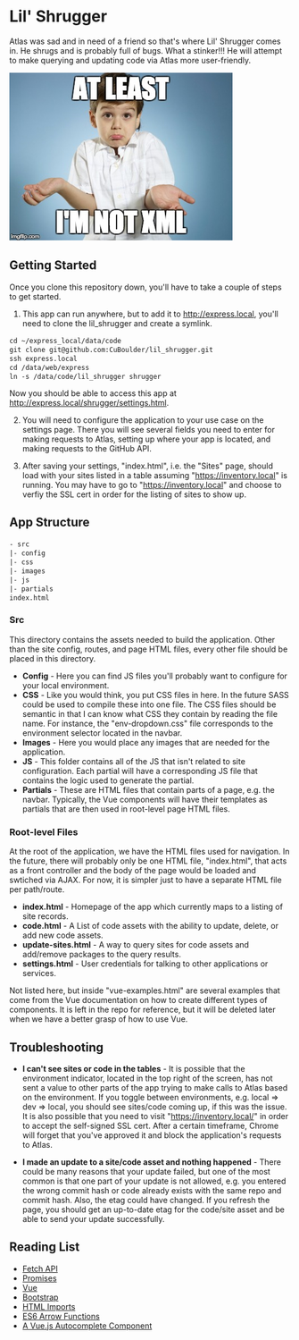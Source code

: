 # Lil' Shrugger

Atlas was sad and in need of a friend so that's where Lil' Shrugger comes in. He shrugs and is probably full of bugs. What a stinker!!! He will attempt to make querying and updating code via Atlas more user-friendly. 


![Lil' Shrugger Logo](/src/images/lil_shrugger.jpg?raw=true "Lil' Shrugger")

## Getting Started

Once you clone this repository down, you'll have to take a couple of steps to get started.

1. This app can run anywhere, but to add it to http://express.local, you'll need to clone the lil_shrugger and create a symlink.

```
cd ~/express_local/data/code
git clone git@github.com:CuBoulder/lil_shrugger.git
ssh express.local
cd /data/web/express
ln -s /data/code/lil_shrugger shrugger
```

Now you should be able to access this app at http://express.local/shrugger/settings.html. 

2. You will need to configure the application to your use case on the settings page. There you will see several fields you need to enter for making requests to Atlas, setting up where your app is located, and making requests to the GitHub API.  

3. After saving your settings, "index.html", i.e. the "Sites" page, should load with your sites listed in a table assuming "https://inventory.local" is running. You may have to go to "https://inventory.local" and choose to verfiy the SSL cert in order for the listing of sites to show up. 

## App Structure 
```
- src
|- config
|- css
|- images
|- js
|- partials
index.html
```
### Src

This directory contains the assets needed to build the application. Other than the site config, routes, and page HTML files, every other file should be placed in this directory. 

- **Config** - Here you can find JS files you'll probably want to configure for your local environment. 
- **CSS** - Like you would think, you put CSS files in here. In the future SASS could be used to compile these into one file.
The CSS files should be semantic in that I can know what CSS they contain by reading the file name. For instance, the "env-dropdown.css" file corresponds to the environment selector located in the navbar. 
- **Images** - Here you would place any images that are needed for the application. 
- **JS** - This folder contains all of the JS that isn't related to site configuration. Each partial will have a corresponding JS file that contains the logic used to generate the partial. 
- **Partials** - These are HTML files that contain parts of a page, e.g. the navbar. Typically, the Vue components will have their templates as partials that are then used in root-level page HTML files. 

### Root-level Files

At the root of the application, we have the HTML files used for navigation. In the future, there will probably only be one HTML file, "index.html", that acts as a front controller and the body of the page would be loaded and swtiched via AJAX. For now, it is simpler just to have a separate HTML file per path/route. 

- **index.html** - Homepage of the app which currently maps to a listing of site records.
- **code.html** - A List of code assets with the ability to update, delete, or add new code assets. 
- **update-sites.html** - A way to query sites for code assets and add/remove packages to the query results. 
- **settings.html** - User credentials for talking to other applications or services. 

Not listed here, but inside "vue-examples.html" are several examples that come from the Vue documentation on how to create different types of components. It is left in the repo for reference, but it will be deleted later when we have a better grasp of how to use Vue. 

## Troubleshooting

- **I can't see sites or code in the tables** - It is possible that the environment indicator, located in the top right of the screen, has not sent a value to other parts of the app trying to make calls to Atlas based on the environment. If you toggle between environments, e.g. local => dev => local, you should see sites/code coming up, if this was the issue. It is also possible that you need to visit "https://inventory.local/" in order to accept the self-signed SSL cert. After a certain timeframe, Chrome will forget that you've approved it and block the application's requests to Atlas. 

- **I made an update to a site/code asset and nothing happened** - There could be many reasons that your update failed, but one of the most common is that one part of your update is not allowed, e.g. you entered the wrong commit hash or code already exists with the same repo and commit hash. Also, the etag could have changed. If you refresh the page, you should get an up-to-date etag for the code/site asset and be able to send your update successfully. 

## Reading List

- [Fetch API](https://developer.mozilla.org/en-US/docs/Web/API/Fetch_API)
- [Promises](https://developer.mozilla.org/en-US/docs/Web/JavaScript/Reference/Global_Objects/Promise)
- [Vue](https://vuejs.org/)
- [Bootstrap](http://getbootstrap.com/css/)
- [HTML Imports](https://www.html5rocks.com/en/tutorials/webcomponents/imports/)
- [ES6 Arrow Functions](https://developer.mozilla.org/en-US/docs/Web/JavaScript/Reference/Functions/Arrow_functions)
- [A Vue.js Autocomplete Component](http://taha-sh.com/blog/building-an-awesome-reusable-autocomplete-input-component-in-vue-21-part-one)


